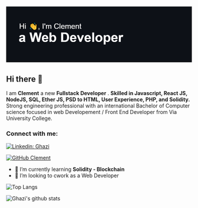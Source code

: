 ![Banner Image](https://github.com/ClementG77/ClementG77/blob/main/header.png)

## Hi there 👋

I am **Clement**  a new **Fullstack Developer** . **Skilled in Javascript, React JS, NodeJS, SQL, Ether JS, PSD to HTML, User Experience, PHP, and Solidity.** Strong engineering professional with an international Bachelor of Computer science focused in web Developement / Front End Developer from Via University College.

<h3 align="left">Connect with me:</h3>

[![Linkedin: Ghazi](https://img.shields.io/badge/-Clement-blue?style=flat-square&logo=Linkedin&logoColor=white&link=https://www.linkedin.com/in/cl%C3%A9ment-guyonnet-4035101b9/)](https://www.linkedin.com/in/cl%C3%A9ment-guyonnet-4035101b9/)
  
[![GitHub Clement](https://img.shields.io/github/followers/ClementG77?label=follow&style=social)](https://github.com/ClementG77)
</p>

- 🌱 I’m currently learning **Solidity - Blockchain**
- 👯 I’m looking to cwork as a Web Developer

![Top Langs](https://github-readme-stats-alpha-puce.vercel.app/api/top-langs/?username=ClementG77&layout=compact&theme=dark&hide_border=true)

![Ghazi's github stats](https://github-readme-stats-alpha-puce.vercel.app/api?username=ClementG77&show_icons=true&hide_border=true&theme=dark)


